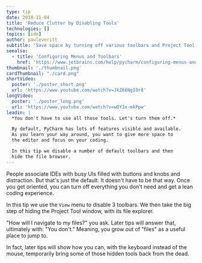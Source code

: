 ```yaml
---
type: tip
date: 2018-11-04
title: 'Reduce Clutter by Disabling Tools'
technologies: []
topics: [ide]
author: pauleveritt
subtitle: 'Save space by turning off various toolbars and Project Tool.'
seealso:
  - title: 'Configuring Menus and Toolbars'
    href: 'https://www.jetbrains.com/help/pycharm/configuring-menus-and-toolbars.html'
thumbnail: './thumbnail.png'
cardThumbnail: "./card.png"
shortVideo:
  poster: './poster_short.png'
  url: 'https://www.youtube.com/watch?v=JkZ66NgI0r8'
longVideo:
  poster: './poster_long.png'
  url: 'https://www.youtube.com/watch?v=wDYJx-mkPpw'
leadin: |
  *You don't have to use all those tools. Let's turn them off.*

  By default, PyCharm has lots of features visible and available. 
  As you learn your way around, you want to give more space to 
  the editor and focus on your coding.

  In this tip we disable a number of default toolbars and then 
  hide the file browser.
---
```


People associate IDEs with busy UIs filled with buttons and knobs
and distraction. But that's just the default. It doesn't
have to be that way. Once you get oriented, you can turn off
everything you don't need and get a lean coding experience.

In this tip we use the `View` menu to disable 3 toolbars. We
then take the big step of hiding the Project Tool window, with its
file explorer.

"How will I navigate to my files?" you ask. Later tips will answer
that, ultimately with: "You don't." Meaning, you grow out of
"files" as a useful place to jump to.

In fact, later tips will show how you can, with the keyboard instead
of the mouse, temporarily bring some of those hidden tools back from
the dead.
